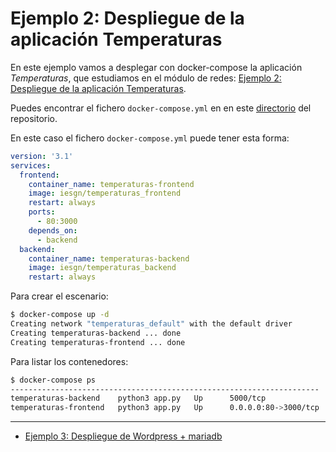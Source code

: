 # Ejemplo 2: Despliegue de la aplicación Temperaturas

En este ejemplo vamos a desplegar con docker-compose la aplicación *Temperaturas*, que estudiamos en el módulo de redes: [Ejemplo 2: Despliegue de la aplicación Temperaturas](../modulo3/temperaturas.md).

Puedes encontrar el fichero `docker-compose.yml` en en este [directorio](https://github.com/josedom24/curso_docker_ies/tree/main/ejemplos/modulo4/ejemplo2) del repositorio. 


En este caso el fichero `docker-compose.yml` puede tener esta forma:

```yaml
version: '3.1'
services:
  frontend:
    container_name: temperaturas-frontend
    image: iesgn/temperaturas_frontend
    restart: always
    ports:
      - 80:3000
    depends_on:
      - backend
  backend:
    container_name: temperaturas-backend
    image: iesgn/temperaturas_backend
    restart: always
```

Para crear el escenario:

```bash
$ docker-compose up -d
Creating network "temperaturas_default" with the default driver
Creating temperaturas-backend ... done
Creating temperaturas-frontend ... done

```

Para listar los contenedores:

```bash
$ docker-compose ps
---------------------------------------------------------------------
temperaturas-backend    python3 app.py   Up      5000/tcp            
temperaturas-frontend   python3 app.py   Up      0.0.0.0:80->3000/tcp
```

---

* [Ejemplo 3: Despliegue de Wordpress + mariadb](wordpress.md)
